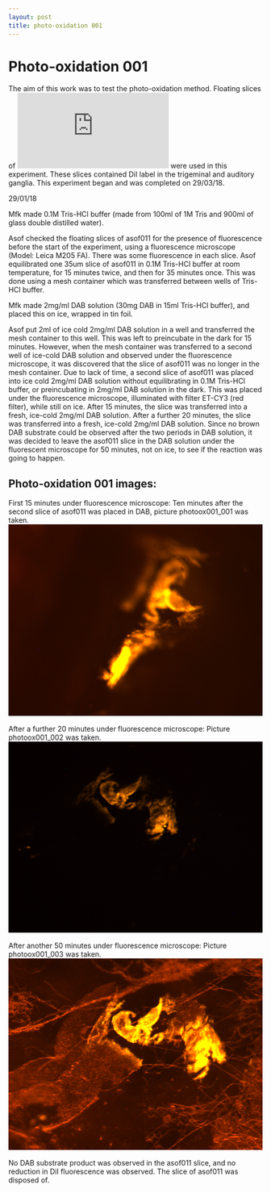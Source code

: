 ```yaml
---
layout: post
title: photo-oxidation 001
---
```


# Photo-oxidation 001

The aim of this work was to test the photo-oxidation method. Floating slices of ![asof011](https://github.com/ansoffe/kubke.github.io/blob/master/_posts/2018-01-22-asof011.md) were used in this experiment. These slices contained DiI label in the trigeminal and auditory ganglia. This experiment began and was completed on 29/03/18.

29/01/18

Mfk made 0.1M Tris-HCl buffer (made from 100ml of 1M Tris and 900ml of glass double distilled water).

Asof checked the floating slices of asof011 for the presence of fluorescence before the start of the experiment, using a fluorescence microscope (Model: Leica M205 FA). There was some fluorescence in each slice. Asof equilibrated one 35um slice of asof011 in 0.1M Tris-HCl buffer at room temperature, for 15 minutes twice, and then for 35 minutes once. This was done using a mesh container which was transferred between wells of Tris-HCl buffer.

Mfk made 2mg/ml DAB solution (30mg DAB in 15ml Tris-HCl buffer), and placed this on ice, wrapped in tin foil.

Asof put 2ml of ice cold 2mg/ml DAB solution in a well and transferred the mesh container to this well. This was left to preincubate in the dark for 15 minutes. However, when the mesh container was transferred to a second well of ice-cold DAB solution and observed under the fluorescence microscope, it was discovered that the slice of asof011 was no longer in the mesh container. Due to lack of time, a second slice of asof011 was placed into ice cold 2mg/ml DAB solution without equilibrating in 0.1M Tris-HCl buffer, or preincubating in 2mg/ml DAB solution in the dark. This was placed under the fluorescence microscope, illuminated with filter ET-CY3 (red filter), while still on ice. After 15 minutes, the slice was transferred into a fresh, ice-cold 2mg/ml DAB solution. After a further 20 minutes, the slice was transferred into a fresh, ice-cold 2mg/ml DAB solution. Since no brown DAB substrate could be observed after the two periods in DAB solution, it was decided to leave the asof011 slice in the DAB solution under the fluorescent microscope for 50 minutes, not on ice, to see if the reaction was going to happen.

## Photo-oxidation 001 images:

First 15 minutes under fluorescence microscope: 
Ten minutes after the second slice of asof011 was placed in DAB, picture photoox001_001 was taken. ![photoox001_001](https://github.com/ansoffe/kubke.github.io/blob/master/_data/photoox001_001.png)

After a further 20 minutes under fluorescence microscope:
Picture photoox001_002 was taken. ![photoox001_002](https://github.com/ansoffe/kubke.github.io/blob/master/_data/photoox001_002.png)

After another 50 minutes under fluorescence microscope:
Picture photoox001_003 was taken. ![photoox001_003](https://github.com/ansoffe/kubke.github.io/blob/master/_data/photoox001_003.png)

No DAB substrate product was observed in the asof011 slice, and no reduction in DiI fluorescence was observed. The slice of asof011 was disposed of.